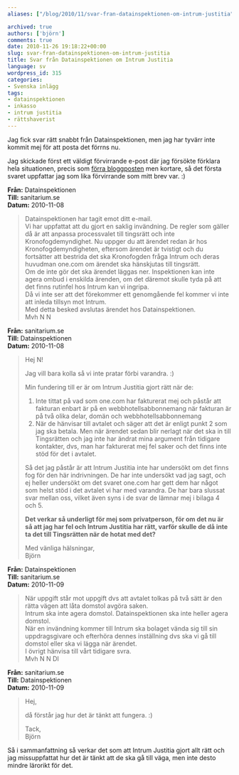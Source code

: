 ```yaml
---
aliases: ["/blog/2010/11/svar-fran-datainspektionen-om-intrum-justitia", "/blog/2010/11/26/svar-fran-datainspektionen-om-intrum-justitia"]

archived: true
authors: ['björn']
comments: true
date: 2010-11-26 19:18:22+00:00
slug: svar-fran-datainspektionen-om-intrum-justitia
title: Svar från Datainspektionen om Intrum Justitia
language: sv
wordpress_id: 315
categories:
- Svenska inlägg
tags:
- datainspektionen
- inkasso
- intrum justitia
- rättshaverist
---
```




Jag fick svar rätt snabbt från Datainspektionen, men jag har tyvärr inte kommit mej för att posta det förrns nu.

Jag skickade först ett väldigt förvirrande e-post där jag försökte förklara hela situationen, precis som [förra bloggposten][ij-post] men kortare, så det första svaret uppfattar jag som lika förvirrande som mitt brev var. :)

**Från:** Datainspektionen  
**Till:** sanitarium.se  
**Datum:** 2010-11-08

> Datainspektionen har tagit emot  ditt e-mail.  
> Vi har uppfattat att du gjort en saklig invändning. De regler som gäller då är att anpassa processvalet till tingsrätt och inte Kronofogdemyndighet. Nu uppger du att ärendet redan är hos Kronofogdemyndigheten, eftersom ärendet är tvistigt och du fortsätter att bestrida det ska Kronofogden fråga Intrum och deras huvudman one.com om ärendet ska hänskjutas till tingsrätt.  
> Om de inte gör det ska ärendet läggas ner. Inspektionen kan inte agera ombud i enskilda ärenden, om det däremot skulle tyda på att det finns rutinfel hos Intrum kan vi ingripa.  
> Då vi inte ser att det förekommer ett genomgående fel kommer vi inte att inleda tillsyn mot Intrum.  
> Med detta besked avslutas ärendet hos Datainspektionen.  
> Mvh N N

**Från:** sanitarium.se  
**Till:** Datainspektionen  
**Datum:**  2010-11-08

> Hej N!
>   
> Jag vill bara kolla så vi inte pratar förbi varandra. :)  
> 
> Min fundering till er är om Intrum Justitia gjort rätt när de:  
> 1) Inte tittat på vad som one.com har fakturerat mej och påstår att fakturan enbart är på en webbhotellsabbonnemang när fakturan är på två olika delar, domän och webbhotellsabbonnemang  
> 2) När de hänvisar till avtalet och säger att det är enligt punkt 2 som jag ska betala. Men när ärendet sedan blir nerlagt när det ska in till Tingsrätten och jag inte har ändrat mina argument från tidigare kontakter, dvs, man har fakturerat mej fel saker och det finns inte stöd för det i avtalet.   
>   
> Så det jag påstår är att Intrum Justitia inte har undersökt om det finns fog för den här indrivningen. De har inte undersökt vad jag sagt, och ej heller undersökt om det svaret one.com har gett dem har något som helst stöd i det avtalet vi har med varandra. De har bara slussat svar mellan oss, vilket även syns i de svar de lämnar mej i bilaga 4 och 5.   
>   
> **Det verkar så underligt för mej som privatperson, för om det nu är så att jag har fel och Intrum Justitia har rätt, varför skulle de då inte ta det till Tingsrätten när de hotat med det?**  
>   
> Med vänliga hälsningar,  
> Björn

**Från:** Datainspektionen  
**Till:** sanitarium.se  
**Datum:** 2010-11-09

> När uppgift står mot uppgift dvs att avtalet tolkas på två sätt är den rätta vägen att låta domstol avgöra saken.  
> Intrum ska inte agera domstol. Datainspektionen ska inte heller agera domstol.  
> När en invändning kommer till Intrum ska bolaget vända sig till sin uppdragsgivare och efterhöra dennes inställning dvs ska vi gå till domstol eller ska vi lägga när ärendet.  
> I övrigt hänvisa till vårt tidigare svra.  
> Mvh N N DI

**Från:** sanitarium.se  
**Till:** Datainspektionen  
**Datum:** 2010-11-09

>Hej,  
>   
> då förstår jag hur det är tänkt att fungera. :)   
>   
> Tack,  
> Björn

Så i sammanfattning så verkar det som att Intrum Justitia gjort allt rätt och jag missuppfattat hur det är tänkt att de ska gå till väga, men inte desto mindre lärorikt för det. 

[ij-post]:/blog/2010/11/intrum-justitia-nya-baltic-inkasso/
